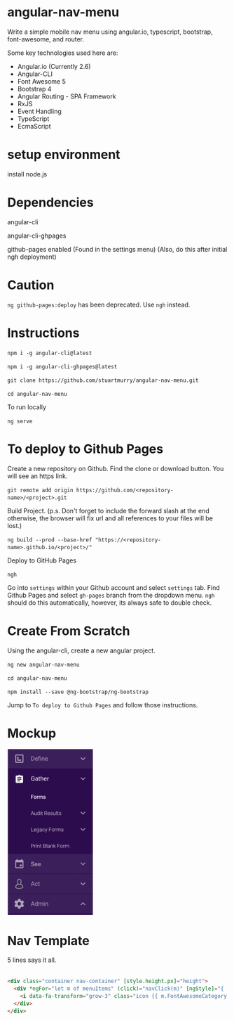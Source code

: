 # angular-nav-menu

Write a simple mobile nav menu using angular.io, typescript, bootstrap, font-awesome, and router.

Some key technologies used here are:

* Angular.io (Currently 2.6)
* Angular-CLI
* Font Awesome 5
* Bootstrap 4
* Angular Routing - SPA Framework
* RxJS
* Event Handling
* TypeScript
* EcmaScript

# setup environment

install node.js

# Dependencies

angular-cli

angular-cli-ghpages

github-pages enabled (Found in the settings menu) (Also, do this after initial ngh deployment)

# Caution

`ng github-pages:deploy` has been deprecated.  Use `ngh` instead.

# Instructions

`npm i -g angular-cli@latest`

`npm i -g angular-cli-ghpages@latest`

`git clone https://github.com/stuartmurry/angular-nav-menu.git` 

`cd angular-nav-menu`

To run locally

`ng serve`

# To deploy to Github Pages

Create a new repository on Github.  Find the clone or download button.  You will see an https link. 

`git remote add origin https://github.com/<repository-name>/<project>.git`

Build Project. (p.s. Don't forget to include the forward slash at the end otherwise, the browser will fix url and all references to your files will be lost.)

`ng build --prod --base-href "https://<repository-name>.github.io/<project>/"`

Deploy to GitHub Pages

`ngh`

Go into `settings` within your Github account and select `settings` tab. Find Github Pages and select `gh-pages` branch from the dropdown menu.  `ngh` should do this automatically, however, its always safe to double check.

# Create From Scratch

Using the angular-cli, create a new angular project.

`ng new angular-nav-menu`

`cd angular-nav-menu`

`npm install --save @ng-bootstrap/ng-bootstrap`

Jump to `To deploy to Github Pages` and follow those instructions.

# Mockup

![alt text](https://raw.githubusercontent.com/stuartmurry/angular-nav-menu/master/mockup.jpg)

# Nav Template

5 lines says it all.  

```html

<div class="container nav-container" [style.height.px]="height">
  <div *ngFor="let m of menuItems" (click)="navClick(m)" [ngStyle]="{ 'flex-grow' : m.GrowFactor }" class="item" [ngClass]="{ 'bkgnd-closed' : IsClosed(m), 'bkgnd-open' : IsOpen(m) }">
    <i data-fa-transform="grow-3" class="icon {{ m.FontAwesomeCategory }} {{ m.FontAwesome }}"></i> {{m.name}}
  </div>
</div>

```





